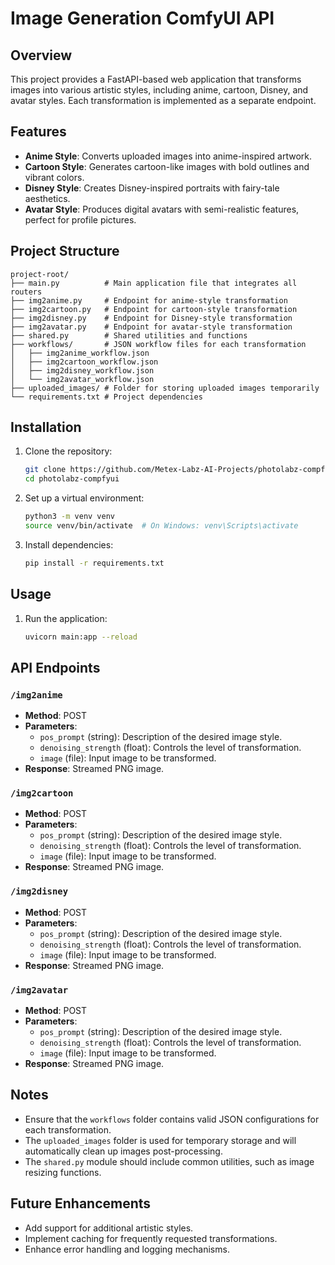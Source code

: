 # Image Generation ComfyUI API

## Overview
This project provides a FastAPI-based web application that transforms images into various artistic styles, including anime, cartoon, Disney, and avatar styles. Each transformation is implemented as a separate endpoint.

## Features
- **Anime Style**: Converts uploaded images into anime-inspired artwork.
- **Cartoon Style**: Generates cartoon-like images with bold outlines and vibrant colors.
- **Disney Style**: Creates Disney-inspired portraits with fairy-tale aesthetics.
- **Avatar Style**: Produces digital avatars with semi-realistic features, perfect for profile pictures.

## Project Structure
```
project-root/
├── main.py          # Main application file that integrates all routers
├── img2anime.py     # Endpoint for anime-style transformation
├── img2cartoon.py   # Endpoint for cartoon-style transformation
├── img2disney.py    # Endpoint for Disney-style transformation
├── img2avatar.py    # Endpoint for avatar-style transformation
├── shared.py        # Shared utilities and functions
├── workflows/       # JSON workflow files for each transformation
│   ├── img2anime_workflow.json
│   ├── img2cartoon_workflow.json
│   ├── img2disney_workflow.json
│   └── img2avatar_workflow.json
├── uploaded_images/ # Folder for storing uploaded images temporarily
└── requirements.txt # Project dependencies
```

## Installation
1. Clone the repository:
   ```bash
   git clone https://github.com/Metex-Labz-AI-Projects/photolabz-compfyui
   cd photolabz-compfyui
   ```
2. Set up a virtual environment:
   ```bash
   python3 -m venv venv
   source venv/bin/activate  # On Windows: venv\Scripts\activate
   ```
3. Install dependencies:
   ```bash
   pip install -r requirements.txt
   ```

## Usage
1. Run the application:
   ```bash
   uvicorn main:app --reload
   ```

## API Endpoints
### `/img2anime`
- **Method**: POST
- **Parameters**:
  - `pos_prompt` (string): Description of the desired image style.
  - `denoising_strength` (float): Controls the level of transformation.
  - `image` (file): Input image to be transformed.
- **Response**: Streamed PNG image.

### `/img2cartoon`
- **Method**: POST
- **Parameters**:
  - `pos_prompt` (string): Description of the desired image style.
  - `denoising_strength` (float): Controls the level of transformation.
  - `image` (file): Input image to be transformed.
- **Response**: Streamed PNG image.

### `/img2disney`
- **Method**: POST
- **Parameters**:
  - `pos_prompt` (string): Description of the desired image style.
  - `denoising_strength` (float): Controls the level of transformation.
  - `image` (file): Input image to be transformed.
- **Response**: Streamed PNG image.

### `/img2avatar`
- **Method**: POST
- **Parameters**:
  - `pos_prompt` (string): Description of the desired image style.
  - `denoising_strength` (float): Controls the level of transformation.
  - `image` (file): Input image to be transformed.
- **Response**: Streamed PNG image.

## Notes
- Ensure that the `workflows` folder contains valid JSON configurations for each transformation.
- The `uploaded_images` folder is used for temporary storage and will automatically clean up images post-processing.
- The `shared.py` module should include common utilities, such as image resizing functions.

## Future Enhancements
- Add support for additional artistic styles.
- Implement caching for frequently requested transformations.
- Enhance error handling and logging mechanisms.




